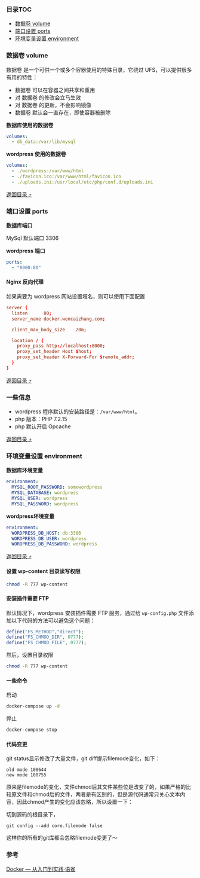 ### 目录TOC

+ [数据卷 volume](#数据卷-volume)
+ [端口设置 ports](#端口设置-ports)
+ [环境变量设置 environment](#环境变量设置-environment)

### 

### 数据卷 volume

数据卷 是一个可供一个或多个容器使用的特殊目录，它绕过 UFS，可以提供很多有用的特性：

+ 数据卷 可以在容器之间共享和重用
+ 对 数据卷 的修改会立马生效
+ 对 数据卷 的更新，不会影响镜像
+ 数据卷 默认会一直存在，即使容器被删除

**数据库使用的数据卷**

```yaml
volumes:
  - db_data:/var/lib/mysql
```

**wordpress 使用的数据卷**

```yaml
volumes:
  - ./wordpress:/var/www/html
  - ./favicon.ico:/var/www/html/favicon.ico
  - ./uploads.ini:/usr/local/etc/php/conf.d/uploads.ini
```

[返回目录 :arrow_heading_up:](#目录TOC)

### 端口设置 ports

**数据库端口**

MySql 默认端口 3306

**wordpress 端口**

```yaml
ports:
  - "8000:80"
```

#### Nginx 反向代理

如果需要为 wordpress 网站设置域名，则可以使用下面配置

```conf
server {
  listen      80;
  server_name docker.wencaizhang.com;

  client_max_body_size    20m;

  location / {
    proxy_pass http://localhost:8000;
    proxy_set_header Host $host;
    proxy_set_header X-Forward-For $remote_addr;
  }
}
```



[返回目录 :arrow_heading_up:](#目录TOC)

### 一些信息

+ wordpress 程序默认的安装路径是：`/var/www/html`。
+ php 版本：PHP 7.2.15
+ php 默认开启 Opcache

[返回目录 :arrow_heading_up:](#目录TOC)

### 环境变量设置 environment

**数据库环境变量**

```yaml
environment:
  MYSQL_ROOT_PASSWORD: somewordpress
  MYSQL_DATABASE: wordpress
  MYSQL_USER: wordpress
  MYSQL_PASSWORD: wordpress
```

**wordpress环境变量**

```yaml
environment:
  WORDPRESS_DB_HOST: db:3306
  WORDPRESS_DB_USER: wordpress
  WORDPRESS_DB_PASSWORD: wordpress
```

[返回目录 :arrow_heading_up:](#目录TOC)

#### 设置 wp-content 目录读写权限

```bash
chmod -R 777 wp-content
```

#### 安装插件需要 FTP
默认情况下，wordpress 安装插件需要 FTP 服务，通过给 `wp-config.php` 文件添加以下代码的方法可以避免这个问题：

```php
define("FS_METHOD","direct");
define("FS_CHMOD_DIR", 0777);
define("FS_CHMOD_FILE", 0777);
```

然后，设置目录权限

```bash
chmod -R 777 wp-content
```



#### 一些命令

启动
```bash
docker-compose up -d
```

停止
```bash
docker-compose stop
```

#### 代码变更

git status显示修改了大量文件，git diff提示filemode变化，如下：

```
old mode 100644
new mode 100755
```

原来是filemode的变化，文件chmod后其文件某些位是改变了的，如果严格的比较原文件和chmod后的文件，两者是有区别的，但是源代码通常只关心文本内容，因此chmod产生的变化应该忽略，所以设置一下：

切到源码的根目录下，
```
git config --add core.filemode false
```
这样你的所有的git库都会忽略filemode变更了～


### 参考

[Docker — 从入门到实践·语雀](https://www.yuque.com/grasilife/docker)
